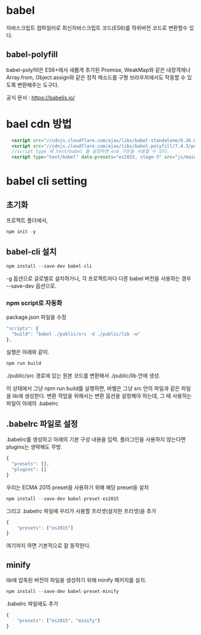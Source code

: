 # babel

자바스크립트 컴파일러로 
최신자바스크립트 코드(ES6)를 하위버전 코드로 변환할수 있다. 

## babel-polyfill
babel-polyfill은 ES6+에서 새롭게 추가된 
Promise, WeakMap와 같은 내장객체나 Array.from, Object.assign와 같은
정적 메소드를 구형 브라우저에서도 작동할 수 있도록 변환해주는 도구다. 


공식 문서 : https://babeljs.io/


# bael cdn 방법 

```jsx
  <script src="//cdnjs.cloudflare.com/ajax/libs/babel-standalone/6.26.0/babel.min.js"></script>
  <script src="//cdnjs.cloudflare.com/ajax/libs/babel-polyfill/7.4.3/polyfill.js"></script>
  //script type 에 text/babel 을 설정하면 es6 구문을 사용할 수 있다.
  <script type="text/babel" data-presets="es2015, stage-3" src="js/main.js"></script>
```

# babel cli setting

## 초기화

프로젝트 폴더에서,

```jsx
npm init -y
```

## babel-cli 설치

```jsx
npm install --save-dev babel-cli
```

-g 옵션으로 글로벌로 설치하거나, 각 프로젝트마다 다른 babel 버전을 사용하는 경우 --save-dev 옵션으로.

### npm script로 자동화

package.json 파일을 수정

```jsx
"scripts": {
  "build": "babel ./public/src -d ./public/lib -w"
},
```

실행은 아래와 같이.

```jsx
npm run build
```

./public/src 경로에 있는 원본 코드를 변환해서 ./public/lib 안에 생성.

이 상태에서 그냥 npm run build를 실행하면, 바벨은 그냥 src 안의 파일과 같은 파일을 lib에 생성한다. 변환 작업을 위해서는 변환 옵션을 설정해야 하는데, 그 때 사용하는 파일이 아래의 .babelrc

## .babelrc 파일로 설정

.babelrc를 생성하고 아래의 기본 구성 내용을 입력.
플러그인을 사용하지 않는다면 plugins는 생략해도 무방.

```jsx
{
  "presets": [],
  "plugins": []
}
```

우리는 ECMA 2015 preset을 사용하기 위해 해당 preset을 설치

```jsx
npm install --save-dev babel-preset-es2015
```

그리고 .babelrc 파일에 우리가 사용할 프리셋(설치한 프리셋)을 추가

```jsx
{
	"presets": ["es2015"]
}
```

여기까지 하면 기본적으로 잘 동작한다.

## minify

lib에 압축된 버전의 파일을 생성하기 위해 minify 패키지를 설치.

```jsx
npm install --save-dev babel-preset-minify
```

.babelrc 파일에도 추가

```jsx
{
	"presets": ["es2015", "minify"]
}
```
<!-- 
npm run build 수행 시 "Couldn't find intersection" 에러가 날 경우,
.babelrc 파일을 아래와 같이 바꾸어 주자.

```jsx
{
	"presets": [
		"es2015",
		["minify", {builtIns: false, evaluate: false, mangle: false}]
	]
}
```
 -->

